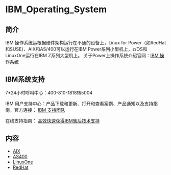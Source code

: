 # IBM_Operating_System

## 简介

IBM 操作系统运根据硬件架构运行在不通的设备上，Linux for Power（如RedHat和SUSE）、AIX和AS/400可以运行在IBM Power系列小型机上，z/OS和LinuxOne运行在IBM Z系列大型机上。
关于Power上操作系统介绍官网：[IBM 操作系统](https://www.ibm.com/cn-zh/it-infrastructure/power/os)

## IBM系统支持
7\*24小时呼叫中心：400-810-1818转5004

IBM 用户支持中心：产品下载和更新、打开和查看案例、产品通知以及支持指南，官方连接：
[IBM 支持团队](https://www.ibm.com/mysupport/s/?language=zh_CN)

在线支持指南：
[高效快速获得IBM售后技术支持](https://mp.weixin.qq.com/s/abopnPZ8uEQ7PC56YiJJHw)

## 内容
- [AIX](https://bond-huang.github.io/huang/05-IBM_Operating_System/01-AIX/)
- [AS400](https://bond-huang.github.io/huang/05-IBM_Operating_System/02-AS400/)
- [LinuxOne](https://bond-huang.github.io/huang/05-IBM_Operating_System/03-LinuxOne/)
- [RedHat](https://bond-huang.github.io/huang/05-IBM_Operating_System/04-RedHat/)
